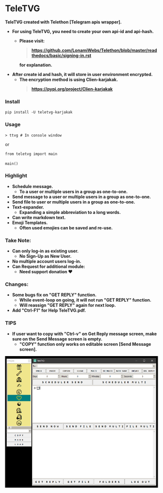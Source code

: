 # TeleTVG

**TeleTVG created with Telethon [Telegram apis wrapper].**
* **For using TeleTVG, you need to create your own api-id and api-hash.**
    * **Please visit:**  
        > **https://github.com/LonamiWebs/Telethon/blob/master/readthedocs/basic/signing-in.rst** 

        **for explanation.**  
* **After create id and hash, it will store in user environment encrypted.**
    * **The encryption method is using Clien-karjakak.**
        > **https://pypi.org/project/Clien-karjakak**  

### Install
```
pip install -U teletvg-karjakak
```
### Usage
```
> ttvg # In console window
```
or
```
from teletvg import main

main()
```
### Highlight
* **Schedule message.**
    * **To a user or multiple users in a group as one-to-one.**
* **Send message to a user or multiple users in a group as one-to-one.**
* **Send file to user or multiple users in a group as one-to-one.**
* **Text-expander.**
    * **Expanding a simple abbreviation to a long words.**
* **Can write markdown text.**
* **Emoji Templates.**
    * **Often used emojies can be saved and re-use.**
### Take Note:
* **Can only log-in as existing user.**
    * **No Sign-Up as New User.**
* **No multiple account users log-in.**
* **Can Request for additional module:**
    * **Need support donation :heart:**
### Changes:
* **Some bugs fix on "GET REPLY" function.**
    * **While event-loop on going, it will not run "GET REPLY" function.**
    * **Will reassign "GET REPLY" again for next loop.**
* **Add "Ctrl-F1" for Help TeleTVG.pdf.** 
### TIPS
* **If user want to copy with "Ctrl-v" on Get Reply message screen, make sure on the Send Message screen is empty.**
    * **"COPY" function only works on editable screen [Send Message screen].**

![TeleTVG](/pics/TeleTVG.png)
